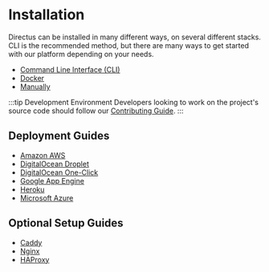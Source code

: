 # Installation

Directus can be installed in many different ways, on several different stacks. CLI is the recommended method, but there are many ways to get started with our platform depending on your needs.

* [Command Line Interface (CLI)](/guides/installation/cli.md)
* [Docker](/guides/installation/docker.md)
* [Manually](/guides/installation/manual.md)

:::tip Development Environment
Developers looking to work on the project's source code should follow our [Contributing Guide](#).
:::

## Deployment Guides

* [Amazon AWS](#)
* [DigitalOcean Droplet](#)
* [DigitalOcean One-Click](/guides/installation/digitalocean-one-click.md)
* [Google App Engine](#)
* [Heroku](/guides/installation/heroku.md)
* [Microsoft Azure](#)

## Optional Setup Guides

* [Caddy](#)
* [Nginx](#)
* [HAProxy](#)
